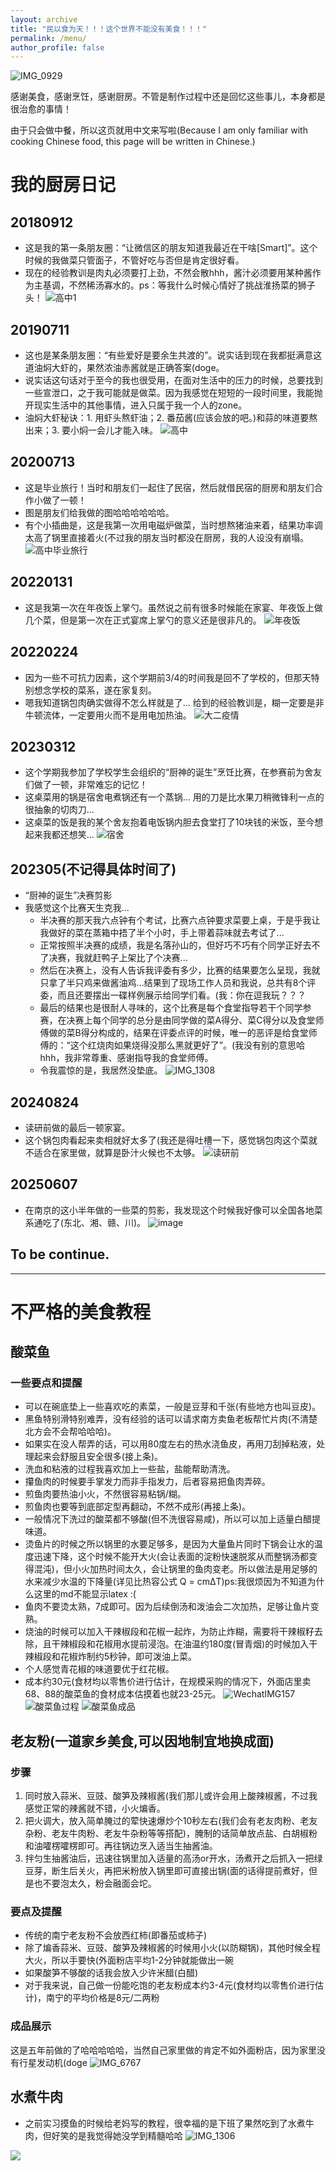 ```yaml
---
layout: archive
title: "民以食为天！！！这个世界不能没有美食！！！"
permalink: /menu/
author_profile: false
---
```

![IMG_0929](https://github.com/user-attachments/assets/37e88b88-04d4-4471-a5f6-9e6e3b230eaf)

感谢美食，感谢烹饪，感谢厨房。不管是制作过程中还是回忆这些事儿，本身都是很治愈的事情！

由于只会做中餐，所以这页就用中文来写啦(Because I am only familiar with cooking Chinese food, this page will be written in Chinese.)
# 我的厨房日记
## 20180912 
- 这是我的第一条朋友圈：“让微信区的朋友知道我最近在干啥[Smart]”。这个时候的我做菜只管面子，不管好吃与否但是肯定很好看。
- 现在的经验教训是肉丸必须要打上劲，不然会散hhh，酱汁必须要用某种酱作为主基调，不然稀汤寡水的。ps：等我什么时候心情好了挑战淮扬菜的狮子头！
![高中1](https://github.com/user-attachments/assets/52cd13ac-7e1c-48b3-90d9-907cec51da6f)
## 20190711
- 这也是某条朋友圈：“有些爱好是要余生共渡的”。说实话到现在我都挺满意这道油焖大虾的，果然浓油赤酱就是正确答案(doge。
- 说实话这句话对于至今的我也很受用，在面对生活中的压力的时候，总要找到一些宣泄口，之于我可能就是做菜。因为我感觉在短短的一段时间里，我能抛开现实生活中的其他事情，进入只属于我一个人的zone。
- 油焖大虾秘诀：1. 用虾头熬虾油；2. 番茄酱(应该会放的吧。)和蒜的味道要熬出来；3. 要小焖一会儿才能入味。
![高中](https://github.com/user-attachments/assets/fce3df19-dc76-4b7f-9472-ae16c4d8b8d1)

## 20200713
- 这是毕业旅行！当时和朋友们一起住了民宿，然后就借民宿的厨房和朋友们合作小做了一顿！
- 图是朋友们给我做的图哈哈哈哈哈哈。
- 有个小插曲是，这是我第一次用电磁炉做菜，当时想熬猪油来着，结果功率调太高了锅里直接着火(不过我的朋友当时都没在厨房，我的人设没有崩塌。
![高中毕业旅行](https://github.com/user-attachments/assets/79dc2f30-8109-4624-9e7a-a122882cc42d)
## 20220131
- 这是我第一次在年夜饭上掌勺。虽然说之前有很多时候能在家宴、年夜饭上做几个菜，但是第一次在正式宴席上掌勺的意义还是很非凡的。
![年夜饭](https://github.com/user-attachments/assets/b9ef7468-0c0b-4b7b-a44c-aebcf2f627b2)
## 20220224
- 因为一些不可抗力因素，这个学期前3/4的时间我是回不了学校的，但那天特别想念学校的菜系，遂在家复刻。
- 嗯我知道锅包肉确实做得不怎么样就是了... 给到的经验教训是，糊一定要是非牛顿流体，一定要用火而不是用电加热油。
![大二疫情](https://github.com/user-attachments/assets/b8ea1998-e3b9-4d61-905e-e37405025c9a)
## 20230312
- 这个学期我参加了学校学生会组织的“厨神的诞生”烹饪比赛，在参赛前为舍友们做了一顿，非常难忘的记忆！
- 这桌菜用的锅是宿舍电煮锅还有一个蒸锅... 用的刀是比水果刀稍微锋利一点的很抽象的切肉刀...
- 这桌菜的饭是我的某个舍友抱着电饭锅内胆去食堂打了10块钱的米饭，至今想起来我都还想笑...
![宿舍](https://github.com/user-attachments/assets/f5ffc05c-2807-4100-ba50-aee2c057b717)
## 202305(不记得具体时间了)
- “厨神的诞生”决赛剪影
- 我感觉这个比赛天生克我...
    - 半决赛的那天我六点钟有个考试，比赛六点钟要求菜要上桌，于是乎我让我做好的菜在蒸箱中捂了半个小时，手上带着蒜味就去考试了...
    - 正常按照半决赛的成绩，我是名落孙山的，但好巧不巧有个同学正好去不了决赛，我就赶鸭子上架比了个决赛...
    - 然后在决赛上，没有人告诉我评委有多少，比赛的结果要怎么呈现，我就只拿了半只鸡来做酱油鸡...结果到了现场工作人员和我说，总共有8个评委，而且还要摆出一碟样例展示给同学们看。(我：你在逗我玩？？？
    - 最后的结果也是很耐人寻味的，这个比赛是每个食堂指导若干个同学参赛，在决赛上每个同学的总分是由同学做的菜A得分、菜C得分以及食堂师傅做的菜B得分构成的，结果在评委点评的时候，唯一的恶评是给食堂师傅的：“这个红烧肉如果烧得没那么黑就更好了”。(我没有别的意思哈hhh，我非常尊重、感谢指导我的食堂师傅。
    - 令我震惊的是，我居然没垫底。
![IMG_1308](https://github.com/user-attachments/assets/69a26698-0abc-46f7-aed5-ba2aa91b565f)
## 20240824
- 读研前做的最后一顿家宴。
- 这个锅包肉看起来卖相就好太多了(我还是得吐槽一下，感觉锅包肉这个菜就不适合在家里做，就算是卧汁火候也不太够。
![读研前](https://github.com/user-attachments/assets/4d305aa2-3d7b-4393-a1f9-49da03af6dca)
## 20250607
- 在南京的这小半年做的一些菜的剪影，我发现这个时候我好像可以全国各地菜系通吃了(东北、湘、赣、川)。
![image](https://github.com/user-attachments/assets/abe96514-a641-4c66-981a-9dd1a0ce0c7d)
## To be continue.

---
# 不严格的美食教程
## 酸菜鱼
### 一些要点和提醒
- 可以在碗底垫上一些喜欢吃的素菜，一般是豆芽和千张(有些地方也叫豆皮)。
- 黑鱼特别滑特别难弄，没有经验的话可以请求南方卖鱼老板帮忙片肉(不清楚北方会不会帮哈哈哈)。
- 如果实在没人帮弄的话，可以用80度左右的热水浇鱼皮，再用刀刮掉粘液，处理起来会舒服且安全很多(接上条)。
- 洗血和粘液的过程我喜欢加上一些盐，盐能帮助清洗。
- 攥鱼肉的时候要手掌发力而非手指发力，后者容易把鱼肉弄碎。
- 煎鱼肉要热油小火，不然很容易粘锅/糊。
- 煎鱼肉也要等到底部定型再翻动，不然不成形(再接上条)。
- 一般情况下洗过的酸菜都不够酸(但不洗很容易咸)，所以可以加上适量白醋提味道。
- 烫鱼片的时候之所以锅里的水要足够多，是因为大量鱼片同时下锅会让水的温度迅速下降，这个时候不能开大火(会让表面的淀粉快速脱浆从而整锅汤都变得混沌)，但小火加热时间太久，会让锅里的鱼肉变老。所以做法是用足够的水来减少水温的下降量(详见比热容公式 Q = cmΔT)ps:我很烦因为不知道为什么这里的md不能显示latex :(
- 鱼肉不要烫太熟，7成即可。因为后续倒汤和泼油会二次加热，足够让鱼片变熟。
- 烧油的时候可以加入干辣椒段和花椒一起炸，为防止炸糊，需要将干辣椒籽去除，且干辣椒段和花椒用水提前浸泡。在油温约180度(冒青烟)的时候加入干辣椒段和花椒炸制约5秒钟，即可泼油上菜。
- 个人感觉青花椒的味道要优于红花椒。
- 成本约30元(食材均以零售价进行估计，在规模采购的情况下，外面店里卖68、88的酸菜鱼的食材成本估摸着也就23-25元。
![WechatIMG157](https://github.com/user-attachments/assets/91b4a237-a537-45c4-805c-57719ebcba07)
![酸菜鱼过程](https://github.com/user-attachments/assets/1b214892-7b17-4f3c-ab43-99b765607e82)
![酸菜鱼成品](https://github.com/user-attachments/assets/9a6c2d5c-a49b-4ac8-9d77-78b0b797d444)

## 老友粉(一道家乡美食,可以因地制宜地换成面)
### 步骤
1. 同时放入蒜米、豆豉、酸笋及辣椒酱(我们那儿或许会用上酸辣椒酱，不过我感觉正常的辣酱就不错，小火煸香。
2. 把火调大，放入简单腌过的荤快速爆炒个10秒左右(我们会有老友肉粉、老友杂粉、老友牛肉粉、老友牛杂粉等等搭配)，腌制的话简单放点盐、白胡椒粉和油嚯楞嚯楞即可。再往锅边烹入适当生抽酱油。
3. 拌匀生抽酱油后，迅速往锅里加入适量的高汤or开水，汤煮开之后抓入一把绿豆芽，断生后关火，再把米粉放入锅里即可直接出锅(面的话得提前煮好，但是也不要泡太久，粉会融面会坨。

### 要点及提醒
- 传统的南宁老友粉不会放西红柿(即番茄或柿子)
- 除了煸香蒜米、豆豉、酸笋及辣椒酱的时候用小火(以防糊锅)，其他时候全程大火，所以手要快(外面粉店平均1-2分钟就能做出一碗
- 如果酸笋不够酸的话我会放入少许米醋(白醋)
- 对于我来说，自己做一份能吃饱的老友粉成本约3-4元(食材均以零售价进行估计)，南宁的平均价格是8元/二两粉


### 成品展示
这是五年前做的了哈哈哈哈哈，当然自己家里做的肯定不如外面粉店，因为家里没有行星发动机(doge
![IMG_6767](https://github.com/user-attachments/assets/657294bf-4ab6-4165-9599-952362b7f340)

## 水煮牛肉
- 之前实习摸鱼的时候给老妈写的教程，很幸福的是下班了果然吃到了水煮牛肉，但好笑的是我觉得她没学到精髓哈哈
![IMG_1306](https://github.com/user-attachments/assets/e39b8bb6-6b42-4541-b3f1-c9533a09b6ed)



<img src="https://user-images.githubusercontent.com/543384/192227995-fdb3a693-2f68-4dc4-b9bd-06053066322f.png">
